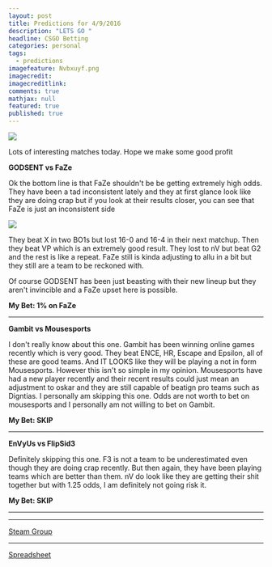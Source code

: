```yaml
---
layout: post
title: Predictions for 4/9/2016
description: "LETS GO "
headline: CSGO Betting
categories: personal
tags: 
  - predictions
imagefeature: Nvbxuyf.png
imagecredit: 
imagecreditlink: 
comments: true
mathjax: null
featured: true
published: true
---
```


![]({{site.baseurl}}/images/Screenshot%20(52).png)

Lots of interesting matches today. Hope we make some good profit


**GODSENT vs FaZe**

Ok the bottom line is that FaZe shouldn't be be getting extremely high odds. They have been a tad inconsistent lately and they at first glance look like they are doing crap but if you look at their results closer, you can see that FaZe is just an inconsistent side


![]({{site.baseurl}}/images/Screenshot%20(53).png)


They beat X in two BO1s but lost 16-0 and 16-4 in their next matchup. Then they beat VP which is an extremely good result. They lost to nV but beat G2 and the rest is like a repeat.
FaZe still is kinda adjusting to allu in a bit but they still are a team to be reckoned with. 

Of course GODSENT has been just beasting with their new lineup but they aren't invincible and a FaZe upset here is possible.

**My Bet: 1% on FaZe**

-------------------------------------------------------------------

**Gambit vs Mousesports**

I don't really know about this one. Gambit has been winning online games recently which is very good. They beat ENCE, HR, Escape and Epsilon, all of these are good teams. And IT LOOKS like they will be playing a not in form Mousesports. However this isn't so simple in my opinion. Mousesports have had a new player recently and their recent results could just mean an adjustment to oskar and they are still capable of beatign pro teams such as Digntias.
I personally am skipping this one. Odds are not worth to bet on mousesports and I personally am not willing to bet on Gambit.

**My Bet: SKIP**



-------------------------------------------------------------------


**EnVyUs vs FlipSid3**

Definitely skipping this one. F3 is not a team to be underestimated even though they are doing crap recently. But then again, they have been playing teams which are better than them. nV do look like they are getting their shit together but with 1.25 odds, I am definitely not going risk it.

**My Bet: SKIP**



-------------------------------------------------------------------




-------------------------------------------------------------------
[Steam Group](http://steamcommunity.com/groups/csgobetprofits)

-------------------------------------------------------------------
[Spreadsheet](https://docs.google.com/spreadsheets/d/13MlmHE2fm4qRCgWzPbshnqwbSToKvYS2b9pk_QHxgOo/edit#gid=0)
	

